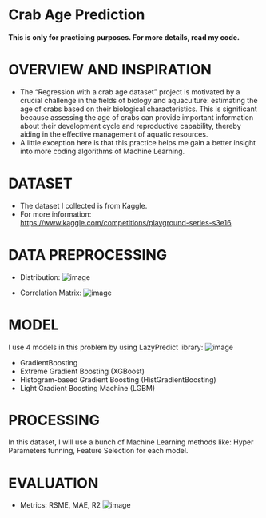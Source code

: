 # Crab Age Prediction
#### This is only for practicing purposes. For more details, read my code. 
# OVERVIEW AND INSPIRATION 
+ The “Regression with a crab age dataset” project is motivated by a crucial challenge in the fields of biology and aquaculture: estimating the age of crabs based on their biological characteristics. This is significant because assessing the age of crabs can provide important information about their development cycle and reproductive capability, thereby aiding in the effective management of aquatic resources.
+ A little exception here is that this practice helps me gain a better insight into more coding algorithms of Machine Learning. 
# DATASET 
+ The dataset I collected is from Kaggle.
+ For more information: https://www.kaggle.com/competitions/playground-series-s3e16
# DATA PREPROCESSING 
+ Distribution:
  ![image](https://github.com/user-attachments/assets/2dd0d9ac-a21b-495e-ab40-5de55ccda5f4)

+ Correlation Matrix:
  ![image](https://github.com/user-attachments/assets/7f513385-1934-46a7-9912-39edd592f78c)

# MODEL
I use 4 models in this problem by using LazyPredict library: 
![image](https://github.com/user-attachments/assets/5dcebc21-1ae0-41ad-8f8a-85dba9e81cdf)

+ GradientBoosting </br>
+ Extreme Gradient Boosting (XGBoost) </br>
+  Histogram-based Gradient Boosting (HistGradientBoosting) </br>
+ Light Gradient Boosting Machine (LGBM) </br>
# PROCESSING
In this dataset, I will use a bunch of Machine Learning methods like: Hyper Parameters tunning, Feature Selection for each model. 
# EVALUATION 
+ Metrics: RSME, MAE, R2
  ![image](https://github.com/user-attachments/assets/8b5c53f3-6b09-4da5-a305-4cf15784fde6)

